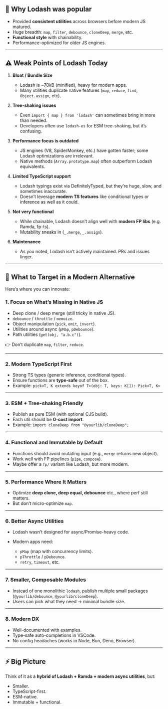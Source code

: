 ## 🔑 Why Lodash was popular

* Provided **consistent utilities** across browsers before modern JS matured.
* Huge breadth: `map`, `filter`, `debounce`, `cloneDeep`, `merge`, etc.
* **Functional style** with chainability.
* Performance-optimized for older JS engines.

---

## ⚠️ Weak Points of Lodash Today

1. **Bloat / Bundle Size**

   * Lodash is ~70kB (minified), heavy for modern apps.
   * Many utilities duplicate native features (`map`, `reduce`, `find`, `Object.assign`, etc).

2. **Tree-shaking issues**

   * Even `import { map } from 'lodash'` can sometimes bring in more than needed.
   * Developers often use `lodash-es` for ESM tree-shaking, but it’s confusing.

3. **Performance focus is outdated**

   * JS engines (V8, SpiderMonkey, etc.) have gotten faster; some Lodash optimizations are irrelevant.
   * Native methods (`Array.prototype.map`) often outperform Lodash equivalents.

4. **Limited TypeScript support**

   * Lodash typings exist via DefinitelyTyped, but they’re huge, slow, and sometimes inaccurate.
   * Doesn’t leverage **modern TS features** like conditional types or inference as well as it could.

5. **Not very functional**

   * While chainable, Lodash doesn’t align well with **modern FP libs** (e.g. Ramda, fp-ts).
   * Mutability sneaks in (`_.merge`, `_.assign`).

6. **Maintenance**

   * As you noted, Lodash isn’t actively maintained. PRs and issues linger.

---

## 🎯 What to Target in a Modern Alternative

Here’s where you can innovate:

### 1. **Focus on What’s Missing in Native JS**

* Deep clone / deep merge (still tricky in native JS).
* `debounce` / `throttle` / `memoize`.
* Object manipulation (`pick`, `omit`, `invert`).
* Utilities around async (`pMap`, `pDebounce`).
* Path utilities (`get(obj, "a.b.c")`).

👉 Don’t duplicate `map`, `filter`, `reduce`.

---

### 2. **Modern TypeScript First**

* Strong TS types (generic inference, conditional types).
* Ensure functions are **type-safe** out of the box.
* Example: `pick<T, K extends keyof T>(obj: T, keys: K[]): Pick<T, K>`

---

### 3. **ESM + Tree-shaking Friendly**

* Publish as pure ESM (with optional CJS build).
* Each util should be **0-cost import**.
* Example: `import cloneDeep from "@yourlib/cloneDeep";`

---

### 4. **Functional and Immutable by Default**

* Functions should avoid mutating input (e.g., `merge` returns new object).
* Work well with FP pipelines (`pipe`, `compose`).
* Maybe offer a `fp/` variant like Lodash, but more modern.

---

### 5. **Performance Where It Matters**

* Optimize **deep clone, deep equal, debounce** etc., where perf still matters.
* But don’t micro-optimize `map`.

---

### 6. **Better Async Utilities**

* Lodash wasn’t designed for async/Promise-heavy code.
* Modern apps need:

  * `pMap` (map with concurrency limits).
  * `pThrottle` / `pDebounce`.
  * `retry`, `timeout`, etc.

---

### 7. **Smaller, Composable Modules**

* Instead of one monolithic `lodash`, publish multiple small packages (`@yourlib/debounce`, `@yourlib/cloneDeep`).
* Users can pick what they need → minimal bundle size.

---

### 8. **Modern DX**

* Well-documented with examples.
* Type-safe auto-completions in VSCode.
* No config headaches (works in Node, Bun, Deno, Browser).

---

## ⚡ Big Picture

Think of it as a **hybrid of Lodash + Ramda + modern async utilities**, but:

* Smaller.
* TypeScript-first.
* ESM-native.
* Immutable + functional.
